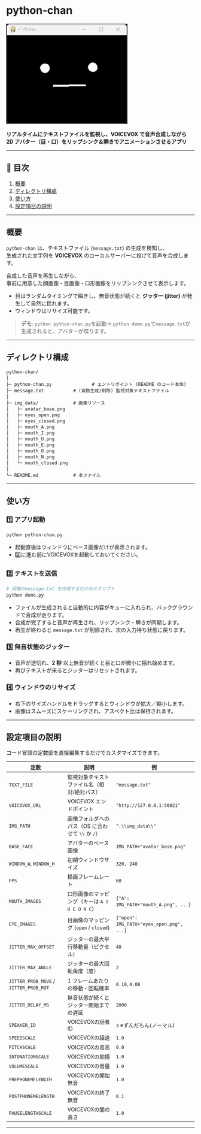 # python‑chan  

![Picture](https://github.com/YoutechA320U/python-chan/blob/master/python-chan.gif "イメージ") 

**リアルタイムにテキストファイルを監視し、VOICEVOX で音声合成しながら  
2D アバター（目・口）をリップシンク＆瞬きでアニメーションさせるアプリ**  

---  

## 📖 目次

1. [概要](#概要)  
2. [ディレクトリ構成](#ディレクトリ構成)  
3. [使い方](#使い方)  
4. [設定項目の説明](#設定項目の説明)  

---  

## 概要

`python‑chan` は、テキストファイル (`message.txt`) の生成を検知し、  
生成された文字列を **VOICEVOX** のローカルサーバーに投げて音声を合成します。  

合成した音声を再生しながら、  
事前に用意した顔画像・目画像・口形画像をリップシンクさせて表示します。  


- 目はランダムタイミングで瞬きし、無音状態が続くと **ジッター (jitter)** が発生して自然に揺れます。  
- ウィンドウはリサイズ可能です。  

> **デモ**: `python python-chan.py`を起動→ `python demo.py`で`message.txt`が生成されると、アバターが喋ります。  

---  

## ディレクトリ構成

```
python-chan/
│
├─ python-chan.py               # エントリポイント (README のコード本体)
├─ message.txt           # (自動生成/削除) 監視対象テキストファイル
│
├─ img_data/             # 画像リソース
│   ├─ avatar_base.png
│   ├─ eyes_open.png
│   ├─ eyes_closed.png
│   ├─ mouth_A.png
│   ├─ mouth_I.png
│   ├─ mouth_U.png
│   ├─ mouth_E.png
│   ├─ mouth_O.png
│   ├─ mouth_N.png
│   └─ mouth_closed.png
│
└─ README.md             # 本ファイル
```

---  

## 使い方

### 1️⃣ アプリ起動

```bash
python python-chan.py
```

- 起動直後はウィンドウにベース画像だけが表示されます。  
- 2️⃣に進む前にVOICEVOXを起動しておいてください。

### 2️⃣ テキストを送信

```bash
# 同梱のmessage.txt を作成するだけのスクリプト
python demo.py
```

- ファイルが生成されると自動的に内容がキューに入れられ、バックグラウンドで合成が走ります。  
- 合成が完了すると音声が再生され、リップシンク・瞬きが同期します。  
- 再生が終わると `message.txt` が削除され、次の入力待ち状態に戻ります。

### 3️⃣ 無音状態のジッター

- 音声が途切れ、**2 秒** 以上無音が続くと目と口が微小に揺れ始めます。  
- 再びテキストが来るとジッターはリセットされます。

### 4️⃣ ウィンドウのリサイズ

- 右下のサイズハンドルをドラッグするとウィンドウが拡大／縮小します。  
- 画像はスムーズにスケーリングされ、アスペクト比は保持されます。

---  

## 設定項目の説明

コード冒頭の定数部を直接編集するだけでカスタマイズできます。

| 定数 | 説明 | 例 |
|------|------|----|
| `TEXT_FILE` | 監視対象テキストファイル名（相対/絶対パス） | `"message.txt"` |
| `VOICOVOX_URL` | VOICEVOX エンドポイント | `"http://127.0.0.1:50021"` |
| `IMG_PATH` | 画像フォルダへのパス（OS に合わせて `\\` か `/`） | `".\\img_data\\"` |
| `BASE_FACE` | アバターのベース画像 | `IMG_PATH+"avatar_base.png"` |
| `WINDOW_W`, `WINDOW_H` | 初期ウィンドウサイズ | `320, 240` |
| `FPS` | 描画フレームレート | `60` |
| `MOUTH_IMAGES` | 口形画像のマッピング（キーは `A I U E O N C`） | `{"A": IMG_PATH+"mouth_A.png", ...}` |
| `EYE_IMAGES` | 目画像のマッピング (`open` / `closed`) | `{"open": IMG_PATH+"eyes_open.png", ...}` |
| `JITTER_MAX_OFFSET` | ジッターの最大平行移動量（ピクセル） | `40` |
| `JITTER_MAX_ANGLE` | ジッターの最大回転角度（度） | `2` |
| `JITTER_PROB_MOVE` / `JITTER_PROB_ROT` | 1 フレームあたりの移動・回転確率 | `0.10`, `0.08` |
| `JITTER_DELAY_MS` | 無音状態が続くとジッター開始までの遅延 | `2000` |
| `SPEAKER_ID` | VOICEVOXの話者ID | `3` ※ずんだもん(ノーマル) |
| `SPEEDSCALE` | VOICEVOXの話速 | `1.0` |
| `PITCHSCALE` | VOICEVOXの音高 | `0.0` |
| `INTONATIONSCALE` | VOICEVOXの抑揚 | `1.0` |
| `VOLUMESCALE` | VOICEVOXの音量 | `1.0` |
| `PREPHONEMELENGTH` | VOICEVOXの開始無音 | `1.0` |
| `POSTPHONEMELENGTH` | VOICEVOXの終了無音 | `0.1` |
| `PAUSELENGTHSCALE` | VOICEVOXの間の長さ | `1.0` |
---  
